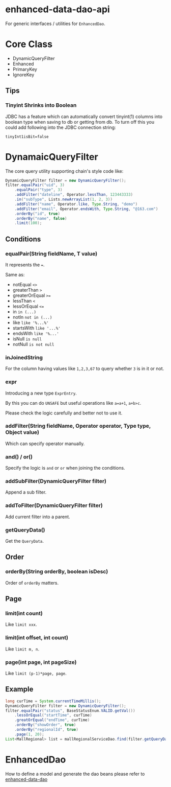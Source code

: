 enhanced-data-dao-api
===
For generic interfaces / utilities for `EnhancedDao`.

# Core Class
* DynamicQueryFilter
* Enhanced
* PrimaryKey
* IgnoreKey

## Tips
### Tinyint Shrinks into Boolean
JDBC has a feature which can automatically convert tinyint(1) columns into boolean type when saving to db or getting from db. To turn off this you could add following into the JDBC connection string:

```
tinyInt1isBit=false
```

# DynamaicQueryFilter
The core query utility supporting chain's style code like:

```java
DynamicQueryFilter filter = new DynamicQueryFilter();
filter.equalPair("uid", 3)
	.equalPair("type", 3)
	.addFilter("dateline", Operator.lessThan, 123443333)
	.in("subType", Lists.newArrayList(1, 2, 3))
	.addFilter("name", Operator.like, Type.String, "demo")
	.addFilter("email", Operator.endsWith, Type.String, "@163.com")
	.orderBy("id", true)
	.orderBy("name", false)
	.limit(100);
```

## Conditions
### equalPair(String fieldName, T value)
It represents the `=`.

Same as:
* notEqual `<>`
* greaterThan `>`
* greaterOrEqual `>=`
* lessThan `<`
* lessOrEqual `<=`
* in `in (...)`
* notIn `not in (...)`
* like `like '%...%'`
* startsWith `like '...%'`
* endsWith `like '%...'`
* isNull `is null`
* notNull `is not null`

### inJoinedString
For the column having values like `1,2,3,67` to query whether `3` is in it or not.

### expr
Introducing a new type `ExprEntry`.

By this you can do `UNSAFE` but useful operations like `a=a+1`, `a+b>c`. 

Please check the logic carefully and better not to use it.

### addFilter(String fieldName, Operator operator, Type type, Object value)
Which can specify operator manually.

### and() / or()
Specify the logic is `and` or `or` when joining the conditions.

### addSubFilter(DynamicQueryFilter filter)
Append a sub filter.

### addToFilter(DynamicQueryFilter filter)
Add current filter into a parent.

### getQueryData()
Get the `QueryData`.


## Order

### orderBy(String orderBy, boolean isDesc)
Order of `orderBy` matters.

## Page

### limit(int count)
Like `limit xxx`.

### limit(int offset, int count)
Like `limit m, n`.

### page(int page, int pageSize)
Like `limit (p-1)*page, page`.

## Example
```java
long curTime = System.currentTimeMillis();
DynamicQueryFilter filter = new DynamicQueryFilter();
filter.equalPair("status", BaseStatusEnum.VALID.getVal())
    .lessOrEqual("startTime", curTime)
    .greatOrEqual("endTime", curTime)
    .orderBy("showOrder", true)
    .orderBy("regionalId", true)
    .page(1, 20);
List<MallRegional> list = mallRegionalServiceDao.find(filter.getQueryData());
```

# EnhancedDao
How to define a model and generate the dao beans please refer to [enhanced-data-dao](../enhanced-data-dao)




